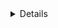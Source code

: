 
<details>
https://www.youtube.com/watch?v=x4dIga_3S4I
https://github.com/judygab/web-dev-projects/blob/main/food-ordering-app/src/components/Header.jsx
 npm i react-router-dom
 -npm install -D tailwindcss postcss autoprefixer
 npx tailwindcss init -p
 In index.css place these =>
@tailwind base;
@tailwind components;
@tailwind utilities;



npm install --save clsx

# mkdir server
-> cd server then "npm init -y"  to create package.json file
-> npm i express body-parser cors mongoose nodemon
</details>
